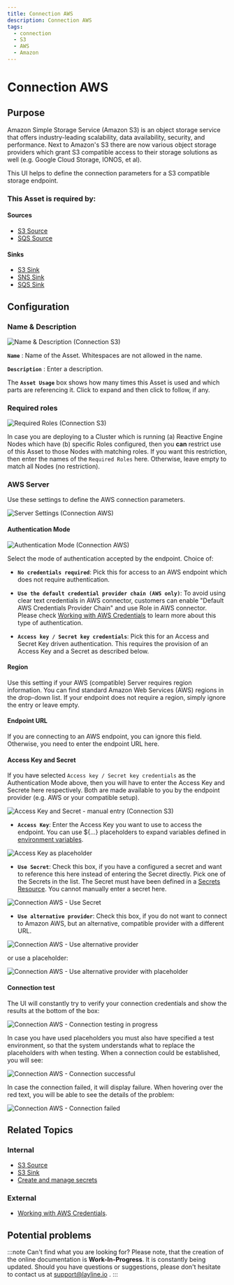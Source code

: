 ```yaml
---
title: Connection AWS
description: Connection AWS
tags:
  - connection
  - S3
  - AWS
  - Amazon
---
```


# Connection AWS

## Purpose

Amazon Simple Storage Service (Amazon S3) is an object storage service that offers industry-leading scalability, data availability, security, and performance.
Next to Amazon's S3 there are now various object storage providers which grant S3 compatible access to their storage solutions as well (e.g. Google Cloud Storage, IONOS, et al).

This UI helps to define the connection parameters for a S3 compatible storage endpoint. 

### This Asset is required by:

#### Sources
* [S3 Source](/assets/sources/asset-source-s3.md)
* [SQS Source](/assets/sources/asset-source-sqs.md)
 
#### Sinks
* [S3 Sink](/assets/sinks/asset-sink-s3.md)
* [SNS Sink](/assets/sinks/asset-sink-sns.md)
* [SQS Sink](/assets/sinks/asset-sink-sqs.md)

## Configuration

### Name & Description

<img class="frame" src="./.asset-connection-aws_images/6f1da8c1.png" alt="Name & Description (Connection S3)"></img>

**`Name`** : Name of the Asset. Whitespaces are not allowed in the name.

**`Description`** : Enter a description.

The **`Asset Usage`** box shows how many times this Asset is used and which parts are referencing it. Click to expand and then click to follow, if any.

### Required roles

<img class="frame" src="./.asset-connection-kafka-images/c2e6ec39.png" alt="Required Roles (Connection S3)"></img>

In case you are deploying to a Cluster which is running (a) Reactive Engine Nodes which have (b) specific Roles configured, then you **can** restrict use of this Asset to those Nodes with matching roles.
If you want this restriction, then enter the names of the `Required Roles` here. Otherwise, leave empty to match all Nodes (no restriction).


### AWS Server

Use these settings to define the AWS connection parameters.

<img class="frame" src="./.asset-connection-aws_images/0ee82ceb.png" alt="Server Settings (Connection AWS)"></img>

#### Authentication Mode

<img class="frame" src="./.asset-connection-aws_images/8b92ada5.png" alt="Authentication Mode (Connection AWS)"></img>

Select the mode of authentication accepted by the endpoint. Choice of:

* **`No credentials required`**: Pick this for access to an AWS endpoint which does not require authentication.

* **`Use the default credential provider chain (AWS only)`**: To avoid using clear text credentials in AWS connector, customers can enable "Default AWS Credentials Provider Chain" and use Role in AWS connector.
Please check [Working with AWS Credentials](https://docs.aws.amazon.com/sdk-for-java/v1/developer-guide/credentials.html) to learn more about this type of authentication. 

* **`Access key / Secret key credentials`**: Pick this for an Access and Secret Key driven authentication.
This requires the provision of an Access Key and a Secret as described below.

#### Region

Use this setting if your AWS (compatible) Server requires region information. 
You can find standard Amazon Web Services (AWS) regions in the drop-down list.
If your endpoint does not require a region, simply ignore the entry or leave empty.

#### Endpoint URL

If you are connecting to an AWS endpoint, you can ignore this field. 
Otherwise, you need to enter the endpoint URL here.

#### Access Key and Secret

If you have selected `Access key / Secret key credentials` as the Authentication Mode above,
then you will have to enter the Access Key and Secrete here respectively.
Both are made available to you by the endpoint provider (e.g. AWS or your compatible setup).

<img class="frame" src="./.asset-connection-aws_images/82f074a4.png" alt="Access Key and Secret - manual entry (Connection S3)"></img>

* **`Access Key`**: Enter the Access Key you want to use to access the endpoint. 
You can use ${...} placeholders to expand variables defined in [environment variables](/assets/resources/asset-resource-environment.html). 

<img class="frame" src="./.asset-connection-aws_images/6db64fab.png" alt="Access Key as placeholder"></img>

* **`Use Secret`**: Check this box, if you have a configured a secret and want to reference this here
instead of entering the Secret directly.
Pick one of the Secrets in the list. The Secret must have been defined in a [Secrets Resource](/assets/resources/asset-resource-secret.md).
You cannot manually enter a secret here.

<img class="frame" src="./.asset-connection-aws_images/79a368d8.png" alt="Connection AWS - Use Secret"></img>

* **`Use alternative provider`**: Check this box, if you do not want to connect to Amazon AWS, but an alternative, compatible provider with a different URL.

<img class="frame" src="./.asset-connection-aws_images/3154d354.png" alt="Connection AWS - Use alternative provider"></img>

or use a placeholder:

<img class="frame" src="./.asset-connection-aws_images/733e35fc.png" alt="Connection AWS - Use alternative provider with placeholder"></img>

#### Connection test

The UI will constantly try to verify your connection credentials and show the results at the bottom of the box:

<img class="frame" src="./.asset-connection-aws_images/cb0f4340.png" alt="Connection AWS - Connection testing in progress"></img>

In case you have used placeholders you must also have specified a test environment, so that the system understands what to replace the placeholders with when testing.
When a connection could be established, you will see:

<img class="frame" src="./.asset-connection-aws_images/d43aa264.png" alt="Connection AWS - Connection successful"></img>

In case the connection failed, it will display failure. When hovering over the red text, you will be able to see the details of the problem:

<img class="frame" src="./.asset-connection-aws_images/5dce7c94.png" alt="Connection AWS - Connection failed"></img>

## Related Topics

### Internal
* [S3 Source](/assets/sources/asset-source-s3.md)
* [S3 Sink](/assets/sinks/asset-sink-s3.md)
* [Create and manage secrets](/assets/resources/asset-resource-secret.md)

### External
* [Working with AWS Credentials](https://docs.aws.amazon.com/sdk-for-java/v1/developer-guide/credentials.html).


## Potential problems

:::note Can't find what you are looking for?
Please note, that the creation of the online documentation is **Work-In-Progress**. It is constantly being updated.
Should you have questions or suggestions, please don't hesitate to contact us at support@layline.io .
:::

